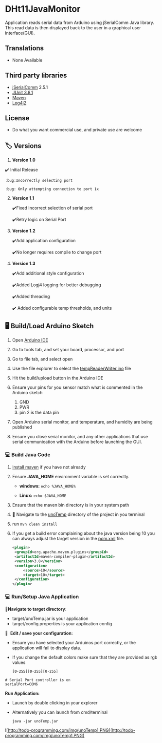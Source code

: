# DHt11JavaMonitor 
Application reads serial data from Arduino using jSerialComm Java library. This read data is then displayed back to the user in a graphical user interface(GUI).

## Translations

* None Available

## Third party libraries

* [jSerialComm](https://fazecast.github.io/jSerialComm/) 2.5.1
* [JUnit 3.8.1](https://junit.org/junit5/)
* [Maven](https://maven.apache.org/)
* [Log4j2](https://logging.apache.org/log4j/2.x/)

## License 

* Do what you want commercial use, and private use are welcome

## :label: Versions 

1.  **Version 1.0** 

   :heavy_check_mark: Initial Release 

    :bug:Incorrectly selecting port

    :bug: ​Only attempting connection to port 1x

2.  **Version 1.1**

    :heavy_check_mark:Fixed Incorrect selection of serial port

    :heavy_check_mark:Retry logic on Serial Port

3. **Version 1.2**

    :heavy_check_mark:Add application configuration

    :heavy_check_mark:No longer requires compile to change port

4. **Version 1.3**

     :heavy_check_mark:Add additional style configuration

     :heavy_check_mark:Added Logj4 logging for better debugging

     :heavy_check_mark:Added threading
     
     :heavy_check_mark: Added configurable temp thresholds, and units​

##  :desktop_computer: Build/Load Arduino Sketch

1. Open [Arduino IDE](https://www.arduino.cc/en/software)
2. Go to tools tab, and set your board, processor, and  port
3. Go to file tab, and select open
4. Use the file explorer to select the [tempReaderWriter.ino](https://github.com/robaldwin9/DHt11JavaMonitor/blob/master/unoTemp/ArduinoSketch/tempReaderWriter/tempReaderWriter.ino) file
5. Hit the build/upload button in the Arduino IDE
6. Ensure your pins for you sensor match what is commented in the Arduino sketch
   1. GND
   2. PWR
   3. pin 2 is the data pin

7. Open Arduino serial monitor, and temperature, and humidity are being published
8. Ensure you close serial monitor, and any other applications that use serial communication with the Arduino before launching the GUI.

### :computer: Build Java Code

1. [Install maven](https://maven.apache.org/install.html) if you have not already

2. Ensure **JAVA_HOME** environment variable is set correctly.

   - **windows:** `echo %JAVA_HOME%`

   - **Linux:** `echo $JAVA_HOME`

3. Ensure that the maven bin directory is in your system path

4.  :open_file_folder: Navigate to the [unoTemp](https://github.com/robaldwin9/DHt11JavaMonitor/tree/master/unoTemp) directory of the project in you terminal

5. run `mvn clean install`

6. If you get a build error complaining about the java version being 10 you can always adjust the target version in the [pom.xml](https://github.com/robaldwin9/DHt11JavaMonitor/blob/master/unoTemp/pom.xml) file.

   ```xml
   <plugin>
   	<groupId>org.apache.maven.plugins</groupId>
   	<artifactId>maven-compiler-plugin</artifactId>
   	<version>3.0</version>
   	<configuration>
   		<source>10</source>
   		<target>10</target>
   	</configuration>
   </plugin>
   ```

### :computer: ​Run/Setup Java Application

 :open_file_folder:**Navigate to target directory:**
- target/unoTemp.jar is your application
- target/config.properties is your application config

:floppy_disk: ​ **Edit / save your configuration:**

- Ensure you have selected  your Arduinos port correctly, or the application will fail to display data.

- If you change the default colors make sure that they are provided as rgb values

  `[0-255][0-255][0-255]`

```properties
# Serial Port controller is on
serialPort=COM6
```

**Run Application:**

- Launch by double clicking in your explorer

- Alternatively you can launch from cmd/terminal

  `java -jar unoTemp.jar`

![http://todo-programming.com/img/unoTemp1.PNG](http://todo-programming.com/img/unoTemp1.PNG)
